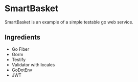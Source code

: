# SmartBasket

SmartBasket is an example of a simple testable go web service.

## Ingredients
- Go Fiber
- Gorm
- Testify
- Validator with locales
- GoDotEnv
- JWT
